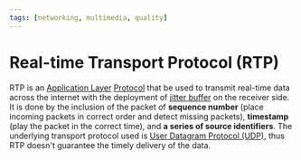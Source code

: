 ```yaml
---
tags: [networking, multimedia, quality]
---
```


# Real-time Transport Protocol (RTP)

RTP is an [Application Layer](202206131856.md) [Protocol](202209302229.md) that
be used to transmit real-time data across the internet with the deployment of
[jitter buffer](202304092135.md) on the receiver side. It is done by the
inclusion of the packet of **sequence number** (place incoming packets in
correct order and detect missing packets), **timestamp** (play the packet in
the correct time), and **a series of source identifiers**. The underlying
transport protocol used is [User Datagram Protocol (UDP)](202206151759.md), thus
RTP doesn't guarantee the timely delivery of the data.
